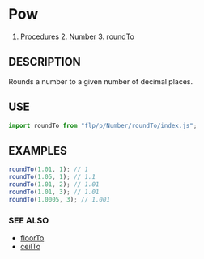 # Pow

1. [Procedures](../README.md)
    2. [Number](../README.md)
        3. [roundTo](./README.md)

## DESCRIPTION

Rounds a number to a given number of decimal places.


## USE

```javascript
import roundTo from "flp/p/Number/roundTo/index.js";
```

## EXAMPLES

```javascript
roundTo(1.01, 1); // 1
roundTo(1.05, 1); // 1.1
roundTo(1.01, 2); // 1.01
roundTo(1.01, 3); // 1.01
roundTo(1.0005, 3); // 1.001
```

### SEE ALSO

- [floorTo](../floorTo/README.md)
- [ceilTo](../ceilTo/README.md)

